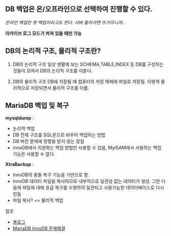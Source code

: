 ## DB 백업은 온/오프라인으로 선택하여 진행할 수 있다.

_온라인 백업은 핫 백업이라고도 한다. 서버 돌아가면 뜨거우니까.._

**아카이브 로그 모드가 켜져 있을 때만 가능**

## DB의 논리적 구조, 물리적 구조란?

1. DB의 논리적 구조
    일상 생활에 보는 SCHEMA,TABLE,INDEX 등 DB를 구성하는 것들이 모여서 DB의 논리적 구조를 이룬다.

2. DB의 물리적 구조
    DB에 저장될 때 컴퓨터의 저장 매체에 파일로 저장됨. 이렇게 물리적으로 저장되면서 물리적 구조를 이룸.

## MariaDB 백업 및 복구

**mysqldump** :

- 논리적 백업
- DB 전체 구조를 SQL문으로 바꾸어 백업하는 방법
- DB 버전 문제에 영향을 받지 않는 장점
- innoDB에서 지원하는 백업 방법만 사용할 수 있음, MyISAM에서 사용하는 백업 기능은 사용할 수 없다.

**XtraBackup** :

- InnoDB의 충돌 복구 기능을 기반으로 함.
- InnoDB 데이터 파일을 복사하므로 내부적으로 일관성 없는 데이터가 생성. 그런 다음에 파일에 대해 응급 복구를 수행하여 일관되고 사용가능한 데이터베이스로 다시 만듬
- 파일 복사? => 물리적 백업
    

참조
- [블로그](https://gkqlgkql.tistory.com/53) 
- [MariaDB InnoDB 문제해결](https://mariadb.com/kb/en/innodb-troubleshooting/)


